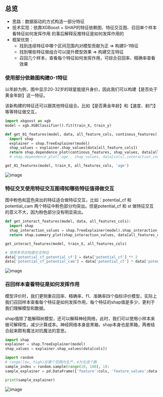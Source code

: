 
## 总览
* 思路：数据驱动的方式构造一部分特征
* 技术实现：依靠XGBoost + SHAP的特征依赖图、特征交互图、召回单个样本看特征如何发挥作用
的事后解释反推特征是如何发挥作用的
* 框架优势：
  * 找到连续特征中哪个区间范围内对模型贡献为正 => 构建0-1特征
  * 找到哪些特征做组合可以提升模型效果 => 构建交互特征
  * 召回几个样本，查看每个特征如何发挥作用，可综合召回率、精确率查看效果


### 使用部分依赖图构建0-1特征
以年龄为例，图中显示20-32岁的球星能提升身价，因此我们可以构建【是否处于黄金年龄】这一特征。

该新构建的特征还可以跟其他特征组合。比如【是否黄金年龄】和【速度、射门】等等特征做交互，

```python 
import xbgoost as xgb
model = xgb.XGBClassifier().fit(train_X, train_y)

def get_01_features(model, data, all_feature_cols, continous_features):  
  import shap
  explainer = shap.TreeExplainer(model)
  shap_values = explainer.shap_values(data[all_feature_cols])
  return shap.dependence_plot(continous_features, shap_values, data[all_feature_cols],interaction_index=None, show=True)
  # shap.dependence_plot('age', shap_values, data[cols],interaction_index=None, show=True)

get_01_features(model, train_X, all_features_cols, 'age')

```
![image](https://user-images.githubusercontent.com/68730894/115808595-51e68200-a41d-11eb-9098-0ac1ee9ebc80.png)



### 特征交叉使用特征交互图得知哪些特征值得做交互
图中粉色和蓝色突出的特征适合做特征交互，比如：potential_cf 和 potential_cam 两个特征中粉色部分均突出。但是potential_cf 和 st 做特征交互的意义不大，因为粉色部分没有明显突出。
```python 
def get_interact_features(model, data, all_features_cols):
  import shap
  shap_interaction_values = shap.TreeExplainer(model).shap_interaction_values(data[all_features_cols])
  return shap.summary_plot(shap_interaction_values, data[all_features_cols], max_display=10) # max_display是展示top-k几个特征的效果

get_interact_features(model, train_X, all_features_cols)

# 使用多项式构建交互特征
data['potential_cf_potential_cf'] = data['potential_cf'] ** 2
data['potential_cf_potential_cam'] = data['potential_cf'] * data['potential_cam']

```
![image](https://user-images.githubusercontent.com/68730894/115808176-932a6200-a41c-11eb-801a-ba61d8d3685c.png)


### 召回样本查看特征是如何发挥作用
模型评价时，我们更侧重召回率、精确率、f1、准确率四个指标评价模型，实际上我们召回样本查看每个特征是如何发挥作用，每个特征的shap值是多少，更利于我们理解模型和数据。

shap值除了能解释树模型，还可以解释神经网络，此时，我们可以使用小样本来做可解释性，减少计算成本。神经网络本身是黑箱，shap本身也是黑箱，两者结合起来颇有魔法对抗魔法的意思。

```python 
import shap
explainer = shap.TreeExplainer(model)
shap_values = explainer.shap_values(data[cols])

import random
# range(low, high)在哪个范围内生产，4为生成个数
sample_index = random.sample(range(10, 100), 1):
sample_explainer = pd.DataFrame({'feature':cols, 'feature_values':data[cols].iloc[sample_index].values, 'shap_value':shap_values[j]})

print(sample_explainer)
```
![image](https://user-images.githubusercontent.com/68730894/115810365-62e4c280-a420-11eb-930e-3e0e1ca7ca27.png)

